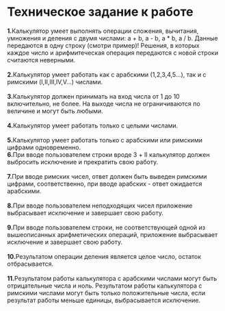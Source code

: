 <h1>Техническое задание к работе</h1>
<b>1.</b>Калькулятор умеет выполнять операции сложения, вычитания, умножения и деления с двумя числами: a + b, a - b, a * b, a / b. Данные передаются в одну строку (смотри пример)! Решения, в которых каждое число и арифмитеческая операция передаются с новой строки считаются неверными.</br>
</br>
<b>2.</b>Калькулятор умеет работать как с арабскими (1,2,3,4,5…), так и с римскими (I,II,III,IV,V…) числами.</br>
</br>
<b>3.</b>Калькулятор должен принимать на вход числа от 1 до 10 включительно, не более. На выходе числа не ограничиваются по величине и могут быть любыми.</br>
</br>
<b>4.</b>Калькулятор умеет работать только с целыми числами.</br>
</br>
<b>5.</b>Калькулятор умеет работать только с арабскими или римскими цифрами одновременно.</br>
  <b>6.</b>При вводе пользователем строки вроде 3 + II калькулятор должен выбросить исключение и прекратить свою работу.</br>
</br>
<b>7.</b>При вводе римских чисел, ответ должен быть выведен римскими цифрами, соответственно, при вводе арабских - ответ ожидается арабскими.</br>
</br>
<b>8.</b>При вводе пользователем неподходящих чисел приложение выбрасывает исключение и завершает свою работу.</br>
</br>
<b>9.</b>При вводе пользователем строки, не соответствующей одной из вышеописанных арифметических операций, приложение выбрасывает исключение и завершает свою работу. </br>
</br>
<b>10.</b>Результатом операции деления является целое число, остаток отбрасывается.</br>
</br>
<b>11.</b>Результатом работы калькулятора с арабскими числами могут быть отрицательные числа и ноль. Результатом работы калькулятора с римскими числами могут быть только положительные числа, если результат работы меньше единицы, выбрасывается исключение.</br>

